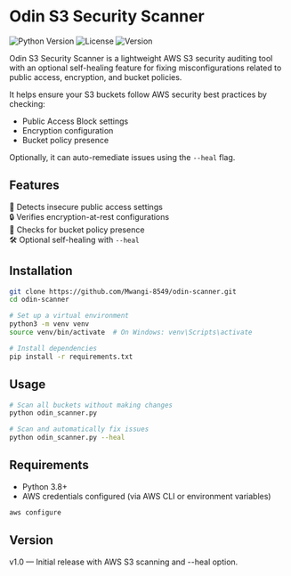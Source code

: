 # Odin S3 Security Scanner

![Python Version](https://img.shields.io/badge/python-3.8%2B-blue)
![License](https://img.shields.io/badge/license-MIT-green)
![Version](https://img.shields.io/badge/version-1.0-orange)


Odin S3 Security Scanner is a lightweight AWS S3 security auditing tool with an optional self-healing feature for fixing misconfigurations related to public access, encryption, and bucket policies.

It helps ensure your S3 buckets follow AWS security best practices by checking:

- Public Access Block settings
- Encryption configuration
- Bucket policy presence

Optionally, it can auto-remediate issues using the `--heal` flag.

## Features
🚨 Detects insecure public access settings  
🔒 Verifies encryption-at-rest configurations  
📜 Checks for bucket policy presence  
🛠 Optional self-healing with `--heal`  

## Installation
```bash
git clone https://github.com/Mwangi-8549/odin-scanner.git
cd odin-scanner

# Set up a virtual environment
python3 -m venv venv
source venv/bin/activate  # On Windows: venv\Scripts\activate

# Install dependencies
pip install -r requirements.txt
```

## Usage
```bash
# Scan all buckets without making changes
python odin_scanner.py

# Scan and automatically fix issues
python odin_scanner.py --heal
```

## Requirements
- Python 3.8+
- AWS credentials configured (via AWS CLI or environment variables)
```bash
aws configure
```
## Version
v1.0 — Initial release with AWS S3 scanning and --heal option.

